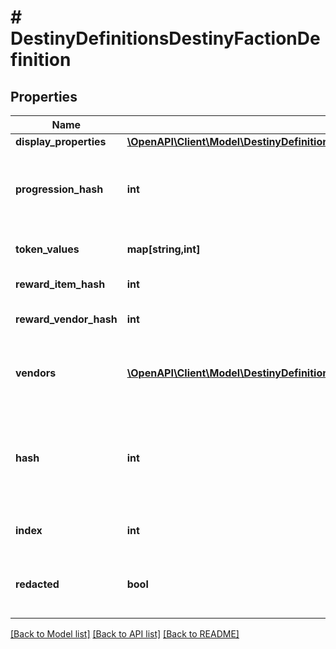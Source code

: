 # # DestinyDefinitionsDestinyFactionDefinition

## Properties

Name | Type | Description | Notes
------------ | ------------- | ------------- | -------------
**display_properties** | [**\OpenAPI\Client\Model\DestinyDefinitionsCommonDestinyDisplayPropertiesDefinition**](DestinyDefinitionsCommonDestinyDisplayPropertiesDefinition.md) |  | [optional]
**progression_hash** | **int** | The hash identifier for the DestinyProgressionDefinition that indicates the character&#39;s relationship with this faction in terms of experience and levels. | [optional]
**token_values** | **map[string,int]** | The faction token item hashes, and their respective progression values. | [optional]
**reward_item_hash** | **int** | The faction reward item hash, usually an engram. | [optional]
**reward_vendor_hash** | **int** | The faction reward vendor hash, used for faction engram previews. | [optional]
**vendors** | [**\OpenAPI\Client\Model\DestinyDefinitionsDestinyFactionVendorDefinition[]**](DestinyDefinitionsDestinyFactionVendorDefinition.md) | List of vendors that are associated with this faction. The last vendor that passes the unlock flag checks is the one that should be shown. | [optional]
**hash** | **int** | The unique identifier for this entity. Guaranteed to be unique for the type of entity, but not globally.  When entities refer to each other in Destiny content, it is this hash that they are referring to. | [optional]
**index** | **int** | The index of the entity as it was found in the investment tables. | [optional]
**redacted** | **bool** | If this is true, then there is an entity with this identifier/type combination, but BNet is not yet allowed to show it. Sorry! | [optional]

[[Back to Model list]](../../README.md#models) [[Back to API list]](../../README.md#endpoints) [[Back to README]](../../README.md)

